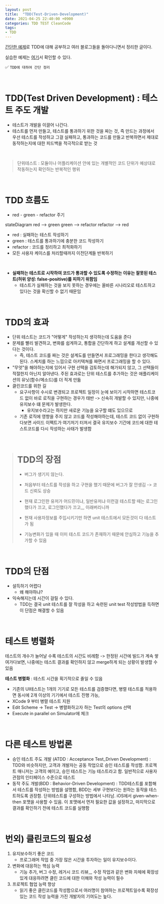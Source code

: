 ```yaml
---
layout: post
title:  "TDD(Test-Driven-Development)"
date: 2021-04-25 22:40:00 +0900
categories: TDD TEST CleanCode
tags:
- TDD
---
```


[간단한 예제](https://kka7.tistory.com/m/134)로 TDD에 대해 공부하고 여러 블로그들을 돌아다니면서 정리한 글이다. 

실습한 예제는 [여기](https://github.com/EunYeongKim/Numero)서 확인할 수 있다.

✅ `TDD에 대하여 간단 정리`

<br>

# TDD(Test Driven Development) : 테스트 주도 개발

* 테스트가 개발을 이끌어 나간다.
* 테스트를 먼저 만들고, 테스트를 통과하기 위한 것을 짜는 것, 즉 만드는 과정에서 우선 테스트를 작성하고 그걸 실패하고, 통과하는 코드를 만들고 반복하면서 제대로 동작하는지에 대한 피드백을 적극적으로 받는 것

<br>

>  단위테스트 : 모듈이나 어플리케이션 안에 있는 개별적인 코드 단위가 예상대로 작동하는지 확인하는 반복적인 행위



<br>

# TDD 흐름도

* red - green - refactor 주기

<div class="mermaid">
stateDiagram
red --> green
green --> refactor
refactor --> red
</div>

* red : 실패하는 테스트 작성하기
* green : 테스트를 통과하기에 충분한 코드 작성하기
* refactor : 코드를 정리하고 최적화하기
* 모든 사용자 케이스를 처리할때까지 이전단계들 반복하기

<br>

* **실패하는 테스트로 시작하여 코드가 통과할 수 있도록 수정하는 이유는 잘못된 테스트(허위 양성: false-positive)를 피하기 위함임**
  * 테스트가 실패하는 것을 보지 못하는 경우에는 올바른 시나리오로 테스트하고 있다는 것을 확신할 수 없기 때문임

<br>

# TDD의 효과

* 단위 테스트는 코드가 "어떻게" 작성하는지 생각하는데 도움을 준다
* 문제를 빨리 발견하고, 변화를 쉽게하고, 통합을 간단하게 하고 설계를 개선할 수 있다는 것이다. 
  * 즉, 테스트 코드를 짜는 것은 설계도를 만들면서 프로그래밍을 한다고 생각해도 된다. 스케치를 하는 느낌으로 아키텍쳐를 짜면서 프로그래밍을 할 수 있다.
* "무엇"을 해야하는지에 있어서 구현 선택을 검토하는데 해가되지 않고, 그 선택들이 적절한지 아닌지 알아낸다. 주된 효과로는 단위 테스트를 추가하는 것은 애플리케이션의 유닛(함수/메소드)를 더 적게 만듦
* 클린코드를 위한 길
  * 요구사항이 수시로 변경되고 프로젝트 일정이 눈에 보이기 시작하면 테스트코드 없이 바로 로직을 구현하는 경우가 태반 -> 신속히 개발할 수 있지만, 나중에 유지보수 떄 문제가 발생한다. 
    * 유지보수라고는 하지만 새로운 기능을 요구할 떄도 있으므로
  * 기존 로직에 영향을 주지 않고 코드를 작성해야하는데, 테스트 코드 없이 구현하다보면 사이드 이펙트가 여기저기 터져서 결국 유지보수 기간에 코드에 대한 테스트코드를 다시 작성하는 사태가 발생함

<br>
  
> # TDD의 장점
>
> *  버그가 생기지 않는다.
>   * 처음부터 테스트를 작성을 하고 구현을 했기 때문에 버그가 잘 안생김 -> 코드 신뢰도 상승
>   * 현재 로그인한 유저가 어드민이냐, 일반유저냐 이런걸 테스트할 때는 로그인했다가 끄고, 로그인했다가 끄고,,, 이래버리니까
>   * 현재 사용자정보를 주입시키기만 하면 unit 테스트에서 모든것이 다 테스트가 됨
>
> * 기능변화가 있을  때 이미 테스트 코드가 존재하기 때문에 안심하고 기능을 추가할 수 있음

<br>

# TDD의 단점

* 설득하기 어렵다 
  * 왜 해야하냐?
* 익숙해지는데 시간이 걸릴 수 있다.
  * TDD는 결국 unit 테스트를 잘 작성을 하고 숙련된 unit test 작성방법을 득하면 이 단점은 해결할 수 있음

<br>

# 테스트 병렬화

테스트의 개수가 늘어날 수록 테스트의 시간도 비례함 -> 한정된 시간에 빌드가 계속 쌓여가다보면, 나중에는 테스트 결과를 확인하지 않고 merge하게 되는 상황이 발생할 수 있음

**테스트 병렬화** : 테스트 시간을 획기적으로 줄일 수 있음



* 기존의 UI테스트는 1개의 기기로 모든 테스트를 검증했다면, 병렬 테스트를 적용하면 동시에 2개 이상의 기기에서 테스트 진행 가능,
* XCode 9 부터 병렬 테스트 지원
* Edit Scheme -> Test -> 병렬화하고자 하는 Test의 options 선택
* Execute in parallel on Simulator에 체크

<br>

# 다른 테스트 방법론

* 승인 테스트 주도 개발 (ATDD : Acceptance Test_Driven Development) : TDD와 비슷하지만, 고객과 개발자는 공동 작업으로 승인 테스트를 작성함. 프로젝트 매니저는 고객의 예이고, 승인 테스트는 기능 테스트라고 함. 일반적으로 사용자 관점의 인터페이스 수준으로 테스트
* 동작 주도 개발(BDD : Behavior-Driven Development) : TDD테스트를 포함해서 테스트를 작성하는 방법을 설명함, BDD는 세부 구현보다는 원하는 동작을 테스트하도록 권장함. 단위테스트를 구성하는 방법에서 나타남. iOS에서 given-when-then 포맷을 사용할 수 있음. 이 포맷에서 먼저 필요한 값을 설정하고, 마지막으로 결과를 확인하기 전에 테스트 코드를 실행함

<br>

# 번외) 클린코드의 필요성

1. 유지보수하기 좋은 코드
   - 프로그래머 작업 중 가장 많은 시간을 투자하는 일이 유지보수이다.
2. 변화에 대응하는 핵심 능력
   - 기능 추가, 버그 수정, 레거시 코드 리뷰,,, 수정 작업과 같은 변화 자체에 확장성있게 대응하려면 클린 코드에 대한 이해와 작성 능력이 필수
3. 프로젝트 협업 능력 향상
   - 읽기 좋은 클린코드를 작성함으로서 여러명이 참여하는 프로젝트일수록 확장성있는 코드 작성 능력을 가진 개발자의 기여도는 높다.

<br>